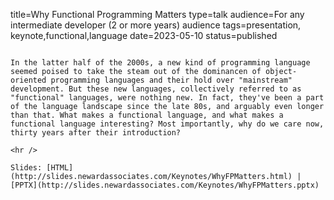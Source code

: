 title=Why Functional Programming Matters
type=talk
audience=For any intermediate developer (2 or more years) audience
tags=presentation, keynote,functional,language
date=2023-05-10
status=published
~~~~~~

In the latter half of the 2000s, a new kind of programming language seemed poised to take the steam out of the dominancen of object-oriented programming languages and their hold over "mainstream" development. But these new languages, collectively referred to as "functional" languages, were nothing new. In fact, they've been a part of the language landscape since the late 80s, and arguably even longer than that. What makes a functional language, and what makes a functional language interesting? Most importantly, why do we care now, thirty years after their introduction?
    
<hr />

Slides: [HTML](http://slides.newardassociates.com/Keynotes/WhyFPMatters.html) | [PPTX](http://slides.newardassociates.com/Keynotes/WhyFPMatters.pptx)
